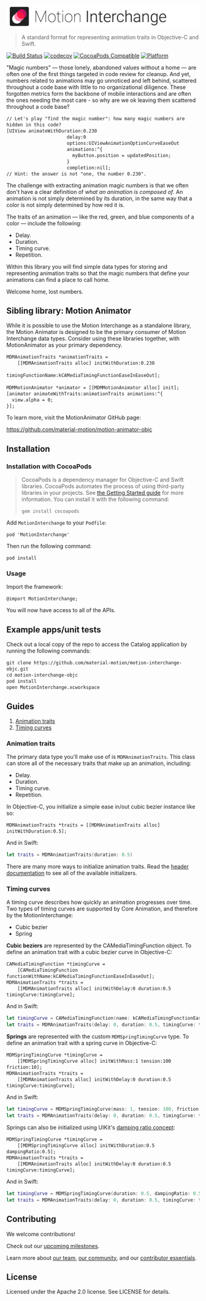 ![Motion Interchange Banner](img/motion-interchange-banner.gif)

> A standard format for representing animation traits in Objective-C and Swift.

[![Build Status](https://travis-ci.org/material-motion/motion-interchange-objc.svg?branch=develop)](https://travis-ci.org/material-motion/motion-interchange-objc)
[![codecov](https://codecov.io/gh/material-motion/motion-interchange-objc/branch/develop/graph/badge.svg)](https://codecov.io/gh/material-motion/motion-interchange-objc)
[![CocoaPods Compatible](https://img.shields.io/cocoapods/v/MotionInterchange.svg)](https://cocoapods.org/pods/MotionInterchange)
[![Platform](https://img.shields.io/cocoapods/p/MotionInterchange.svg)](http://cocoadocs.org/docsets/MotionInterchange)

"Magic numbers" — those lonely, abandoned values without a home — are often one of the first things
targeted in code review for cleanup. And yet, numbers related to animations may go unnoticed and
left behind, scattered throughout a code base with little to no organizational diligence. These
forgotten metrics form the backbone of mobile interactions and are often the ones needing the most
care - so why are we ok leaving them scattered throughout a code base?

```objc
// Let's play "find the magic number": how many magic numbers are hidden in this code?
[UIView animateWithDuration:0.230
                      delay:0
                      options:UIViewAnimationOptionCurveEaseOut
                      animations:^{
                        myButton.position = updatedPosition;
                      }
                      completion:nil];
// Hint: the answer is not "one, the number 0.230".
```

The challenge with extracting animation magic numbers is that we often don't have a clear
definition of *what an animation is composed of*. An animation is not simply determined by its
duration, in the same way that a color is not simply determined by how red it is.

The traits of an animation — like the red, green, and blue components of a color — include the
following:

- Delay.
- Duration.
- Timing curve.
- Repetition.

Within this library you will find simple data types for storing and representing animation
traits so that the magic numbers that define your animations can find a place to call home.

Welcome home, lost numbers.

## Sibling library: Motion Animator

While it is possible to use the Motion Interchange as a standalone library, the Motion Animator
is designed to be the primary consumer of Motion Interchange data types. Consider using these
libraries together, with MotionAnimator as your primary dependency.

```objc
MDMAnimationTraits *animationTraits =
    [[MDMAnimationTraits alloc] initWithDuration:0.230
                              timingFunctionName:kCAMediaTimingFunctionEaseInEaseOut];

MDMMotionAnimator *animator = [[MDMMotionAnimator alloc] init];
[animator animateWithTraits:animationTraits animations:^{
  view.alpha = 0;
}];
```

To learn more, visit the MotionAnimator GitHub page:

https://github.com/material-motion/motion-animator-objc

## Installation

### Installation with CocoaPods

> CocoaPods is a dependency manager for Objective-C and Swift libraries. CocoaPods automates the
> process of using third-party libraries in your projects. See
> [the Getting Started guide](https://guides.cocoapods.org/using/getting-started.html) for more
> information. You can install it with the following command:
>
>     gem install cocoapods

Add `MotionInterchange` to your `Podfile`:

    pod 'MotionInterchange'

Then run the following command:

    pod install

### Usage

Import the framework:

    @import MotionInterchange;

You will now have access to all of the APIs.

## Example apps/unit tests

Check out a local copy of the repo to access the Catalog application by running the following
commands:

    git clone https://github.com/material-motion/motion-interchange-objc.git
    cd motion-interchange-objc
    pod install
    open MotionInterchange.xcworkspace

## Guides

1. [Animation traits](#animation-traits)
2. [Timing curves](#timing-curves)

### Animation traits

The primary data type you'll make use of is `MDMAnimationTraits`. This class can store all of
the necessary traits that make up an animation, including:

- Delay.
- Duration.
- Timing curve.
- Repetition.

In Objective-C, you initialize a simple ease in/out cubic bezier instance like so:

```objc
MDMAnimationTraits *traits = [[MDMAnimationTraits alloc] initWithDuration:0.5];
```

And in Swift:

```swift
let traits = MDMAnimationTraits(duration: 0.5)
```

There are many more ways to initialize animation traits. Read the
[header documentation](src/MDMAnimationTraits.h) to see all of the available initializers.

### Timing curves

A timing curve describes how quickly an animation progresses over time. Two types of timing
curves are supported by Core Animation, and therefore by the MotionInterchange:

- Cubic bezier
- Spring

**Cubic beziers** are represented by the CAMediaTimingFunction object. To define an
animation trait with a cubic bezier curve in Objective-C:

```objc
CAMediaTimingFunction *timingCurve =
    [CAMediaTimingFunction functionWithName:kCAMediaTimingFunctionEaseInEaseOut];
MDMAnimationTraits *traits =
    [[MDMAnimationTraits alloc] initWithDelay:0 duration:0.5 timingCurve:timingCurve];
```

And in Swift:

```swift
let timingCurve = CAMediaTimingFunction(name: kCAMediaTimingFunctionEaseInEaseOut)
let traits = MDMAnimationTraits(delay: 0, duration: 0.5, timingCurve: timingCurve)
```

**Springs** are represented with the custom `MDMSpringTimingCurve` type. To define an
animation trait with a spring curve in Objective-C:

```objc
MDMSpringTimingCurve *timingCurve =
    [[MDMSpringTimingCurve alloc] initWithMass:1 tension:100 friction:10];
MDMAnimationTraits *traits =
    [[MDMAnimationTraits alloc] initWithDelay:0 duration:0.5 timingCurve:timingCurve];
```

And in Swift:

```swift
let timingCurve = MDMSpringTimingCurve(mass: 1, tension: 100, friction: 10)
let traits = MDMAnimationTraits(delay: 0, duration: 0.5, timingCurve: timingCurve)
```

Springs can also be initialized using UIKit's [damping ratio concept](https://developer.apple.com/documentation/uikit/uiview/1622594-animatewithduration):

```objc
MDMSpringTimingCurve *timingCurve =
    [[MDMSpringTimingCurve alloc] initWithDuration:0.5 dampingRatio:0.5];
MDMAnimationTraits *traits =
    [[MDMAnimationTraits alloc] initWithDelay:0 duration:0.5 timingCurve:timingCurve];
```

And in Swift:

```swift
let timingCurve = MDMSpringTimingCurve(duration: 0.5, dampingRatio: 0.5)
let traits = MDMAnimationTraits(delay: 0, duration: 0.5, timingCurve: timingCurve)
```

## Contributing

We welcome contributions!

Check out our [upcoming milestones](https://github.com/material-motion/motion-interchange-objc/milestones).

Learn more about [our team](https://material-motion.github.io/material-motion/team/),
[our community](https://material-motion.github.io/material-motion/team/community/), and
our [contributor essentials](https://material-motion.github.io/material-motion/team/essentials/).

## License

Licensed under the Apache 2.0 license. See LICENSE for details.
